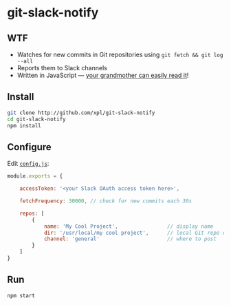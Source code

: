 # git-slack-notify

## WTF

- Watches for new commits in Git repositories using `git fetch && git log --all`
- Reports them to Slack channels
- Written in JavaScript — [your grandmother can easily read it](https://github.com/xpl/git-slack-notify/blob/master/git-slack-notify.js)!

## Install

```bash
git clone http://github.com/xpl/git-slack-notify
cd git-slack-notify
npm install
```

## Configure

Edit [`config.js`](https://github.com/xpl/git-slack-notify/blob/master/config.js):

```javascript
module.exports = {

    accessToken: '<your Slack OAuth access token here>',

    fetchFrequency: 30000, // check for new commits each 30s

    repos: [
        {
            name: 'My Cool Project',                // display name
            dir: '/usr/local/my cool project',      // local Git repo directory
            channel: 'general'                      // where to post
        }
    ]
}
```

## Run

```bash
npm start
```
